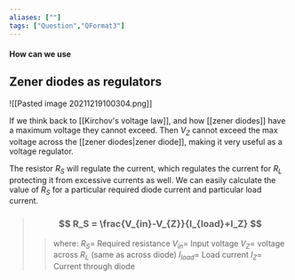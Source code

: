 ```yaml
---
aliases: [""]
tags: ["Question","QFormat3"]
---
```


#### How can we use
## Zener diodes as regulators
![[Pasted image 20211219100304.png]]

If we think back to [[Kirchov's voltage law]], and how [[zener diodes]] have a maximum voltage they cannot exceed. Then $V_Z$ cannot exceed the max voltage across the [[zener diodes|zener diode]], making it very useful as a voltage regulator.

The resistor $R_S$ will regulate the current, which regulates the current for $R_L$ protecting it from excessive currents as well. We can easily calculate the value of $R_S$ for a particular required diode current and particular load current.

> ### $$ R_S = \frac{V_{in}-V_{Z}}{I_{load}+I_Z} $$ 
>> where:
>> $R_S=$ Required resistance 
>> $V_{in}=$ Input voltage
>> $V_Z=$ voltage across $R_L$ (same as across diode)
>> $I_{load}=$ Load current
>> $I_Z=$ Current through diode